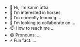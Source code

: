 - 👋 Hi, I’m karim attia
- 👀 I’m interested in horses
- 🌱 I’m currently learning ...
- 💞️ I’m looking to collaborate on ...
- 📫 How to reach me ...
- 😄 Pronouns: ...
- ⚡ Fun fact: ...

<!---
kimosios/kimosios is a ✨ special ✨ repository because its `README.md` (this file) appears on your GitHub profile.
You can click the Preview link to take a look at your changes.
--->
